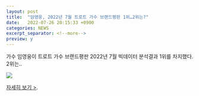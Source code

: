 ```yaml
---
layout: post
title:  "임영웅, 2022년 7월 트로트 가수 브랜드평판 1위…2위는?"
date:   2022-07-26 20:15:33 +0900
categories: NEWS
excerpt_separator: <!--more-->
preview: y
---
```


가수 임영웅이 트로트 가수 브랜드평판 2022년 7월 빅데이터 분석결과 1위를 차지했다.
2위는..

![](http://www.watu.me/img/blog/2022/20220726_2.jpg)

[자세히 보기 >](https://news.mobfeed.co.kr/detail?object_id=62ddbe745e65e96f9b60ffae&sc=F2X0X1W0Q4o5).

<!--more-->